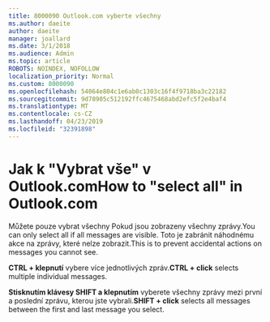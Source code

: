 ```yaml
---
title: 8000090 Outlook.com vyberte všechny
ms.author: daeite
author: daeite
manager: joallard
ms.date: 3/1/2018
ms.audience: Admin
ms.topic: article
ROBOTS: NOINDEX, NOFOLLOW
localization_priority: Normal
ms.custom: 8000090
ms.openlocfilehash: 54064e804c1e6ab0c1303c16f4f9718ba3c22182
ms.sourcegitcommit: 9d78905c512192ffc4675468abd2efc5f2e4baf4
ms.translationtype: MT
ms.contentlocale: cs-CZ
ms.lasthandoff: 04/23/2019
ms.locfileid: "32391898"
---
```

# <a name="how-to-select-all-in-outlookcom"></a><span data-ttu-id="2077b-102">Jak k "Vybrat vše" v Outlook.com</span><span class="sxs-lookup"><span data-stu-id="2077b-102">How to "select all" in Outlook.com</span></span>

<span data-ttu-id="2077b-103">Můžete pouze vybrat všechny Pokud jsou zobrazeny všechny zprávy.</span><span class="sxs-lookup"><span data-stu-id="2077b-103">You can only select all if all messages are visible.</span></span> <span data-ttu-id="2077b-104">Toto je zabránit náhodnému akce na zprávy, které nelze zobrazit.</span><span class="sxs-lookup"><span data-stu-id="2077b-104">This is to prevent accidental actions on messages you cannot see.</span></span>

<span data-ttu-id="2077b-105">**CTRL + klepnutí** vybere více jednotlivých zpráv.</span><span class="sxs-lookup"><span data-stu-id="2077b-105">**CTRL + click** selects multiple individual messages.</span></span>

<span data-ttu-id="2077b-106">**Stisknutím klávesy SHIFT a klepnutím** vyberete všechny zprávy mezi první a poslední zprávu, kterou jste vybrali.</span><span class="sxs-lookup"><span data-stu-id="2077b-106">**SHIFT + click** selects all messages between the first and last message you select.</span></span>